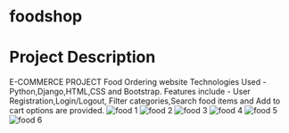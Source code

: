 # foodshop
# Project Description
  E-COMMERCE PROJECT
  Food Ordering website
Technologies Used - Python,Django,HTML,CSS and
Bootstrap.
Features include - User Registration,Login/Logout,
Filter categories,Search food items and Add to cart
options are provided.
![food 1](https://user-images.githubusercontent.com/116715504/209065750-16fdc854-55b7-4c46-90cc-105d0a41f401.PNG)
![food 2](https://user-images.githubusercontent.com/116715504/209066073-66216265-c0ec-47eb-ba7c-a1331e25cf26.PNG)
![food 3](https://user-images.githubusercontent.com/116715504/209066093-799c7713-5e0f-4c31-bf3b-2ec5d6174809.PNG)
![food 4](https://user-images.githubusercontent.com/116715504/209066112-0215157c-81cd-4ef8-b3ef-9a332726d8ab.PNG)
![food 5](https://user-images.githubusercontent.com/116715504/209066527-cf00c5a1-c58e-4ad0-bbe8-4aa04a201b25.PNG)
![food 6](https://user-images.githubusercontent.com/116715504/209066890-5c40b232-a024-467e-87f7-0752616ca5bb.PNG)
